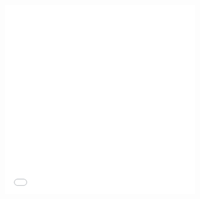 <iframe width="100%" height="500" src="//jsrun.net/NJqKp/embedded/all/light/" allowfullscreen="allowfullscreen" frameborder="0"></iframe>